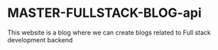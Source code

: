 # MASTER-FULLSTACK-BLOG-api
This website is a blog where we can create blogs related to Full stack development backend

